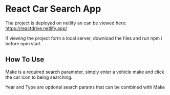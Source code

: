 # React Car Search App

The project is deployed on netlify an can be viewed here: https://reactdrive.netlify.app/

If viewing the project form a local server, download the files and run npm i before npm start

## How To Use

Make is a required search parameter, simply enter a vehicle make and click the car icon to being searching.

Year and Type are optional search params that can be combined with Make
